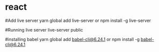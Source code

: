 # react

#Add live server
yarn global add live-server or npm install -g live-server

#Running live server
live-server public

#installing babel
yarn global add babel-cli@6.24.1  or npm install -g babel-cli@6.24.1
